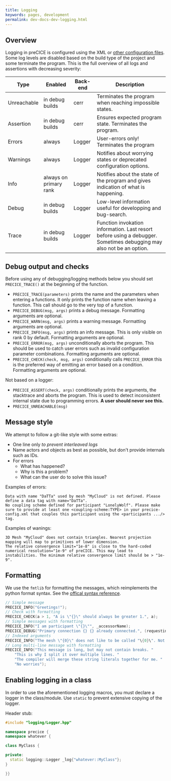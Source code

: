 ```yaml
---
title: Logging
keywords: pages, development
permalink: dev-docs-dev-logging.html
---
```


## Overview

Logging in preCICE is configured using the XML or [other configuration files](configuration-logging).
Some log levels are disabled based on the build type of the project and some terminate the program.
This is the full overview of all logs and assertions with decreasing severity:

Type | Enabled | Back-end | Description
--- | --- | --- | ---
Unreachable | in debug builds | cerr | Terminates the program when reaching impossible states.
Assertion | in debug builds | cerr | Ensures expected program state. Terminates the program.
Errors | always | Logger | User-errors only! Terminates the program
Warnings | always | Logger | Notifies about worrying states or deprecated configuration options.
Info | always on primary rank | Logger | Notifies about the state of the program and gives indication of what is happening.
Debug | in debug builds | Logger | Low-level information useful for developping and bug-search.
Trace | in debug builds | Logger | Function invokation information. Last resort before using a debugger. Sometimes debugging may also not be an option.

## Debug output and checks

Before using any of debugging/logging methods below you should set `PRECICE_TRACE()` at the beginning of the function.

- `PRECICE_TRACE(parameters)` prints the name and the parameters when entering a functions. It only prints the function name when leaving a function. This call should go to the very top of a function.
- `PRECICE_DEBUG(msg, args)` prints a debug message. Formatting arguments are optional.
- `PRECICE_WARN(msg, args)` prints a warning message. Formatting arguments are optional.
- `PRECICE_INFO(msg, args)` prints an info message. This is only visible on rank 0 by default. Formatting arguments are optional.
- `PRECICE_ERROR(msg, args)` unconditionally aborts the program. This should be used to catch user errors such as invalid configuration parameter combinations. Formatting arguments are optional.
- `PRECICE_CHECK(check, msg, args)` conditionally calls `PRECICE_ERROR` this is the preferred way of emitting an error based on a condition. Formatting arguments are optional.

Not based on a logger:

- `PRECICE_ASSERT(check, args)` conditionally prints the arguments, the stacktrace and aborts the program. This is used to detect inconsistent internal state due to programming errors. **A user should never see this.**
- `PRECICE_UNREACHABLE(msg)`

## Message style

We attempt to follow a git-like style with some extras:
- One line only _to prevent interleaved logs_
- Name actors and objects as best as possible, but don't provide internals such as IDs.
- For errors
  - What has happened?
  - Why is this a problem?
  - What can the user do to solve this issue?

Examples of errors:

```
Data with name "DaTTa" used by mesh "MyCloud" is not defined. Please define a data tag with name="DaTTa".
No coupling scheme defined for participant "LonelyWolf". Please make sure to provide at least one <coupling-scheme:TYPE> in your precice-config.xml that couples this participant using the <participants .../> tag.
```

Examples of wanings:

```
3D Mesh "MyCloud" does not contain triangles. Nearest projection mapping will map to primitives of lower dimension.
The relative convergence limit="1e-8" is close to the hard-coded numerical resolution="1e-9" of preCICE. This may lead to instabilities. The minimum relative convergence limit should be > "1e-9".  
```

## Formatting

We use the `fmtlib` for formatting the messages, which reimplements the python format syntax.
See the [offical syntax reference](https://fmt.dev/latest/syntax.html).

```cpp
// Simple message
PRECICE_INFO("Greetings!");
// Check with formatting
PRECICE_CHECK(a > 1, "A is \"{}\" should always be greater 1.", a);
// Simple messages with formatting
PRECICE_INFO("I am participant \"{}\"", _accessorName);
PRECICE_DEBUG("Primary connection {} {} already connected.", (requesting ? "from" : "to"), bm2n.remoteName);
// Indexed arguments
PRECICE_INFO("The mesh \"{0}\" does not like to be called "\{0}\". Not even the exporters respect mesh \"{0}\"", meshName);
// Long multi-line message with formatting
PRECICE_INFO("This message is long, but may not contain breaks. "
    "This is why I split it over multiple lines. "
    "The compiler will merge these string literals together for me. "
    "No worries");
```

## Enabling logging in a class

In order to use the aforementioned logging macros, you must declare a logger in the class/module.
Use `static` to prevent extensive copying of the logger.

Header stub:

```c++
#include "logging/Logger.hpp"

namespace precice {
namespace whatever {

class MyClass {

private:
  static logging::Logger _log{"whatever::MyClass"};
}

}}
```

